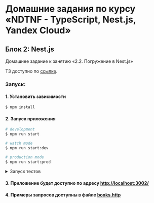 # Домашние задания по курсу «NDTNF - TypeScript, Nest.js, Yandex Cloud»

## Блок 2: Nest.js

Домашнее задание к занятию «2.2. Погружение в Nest.js»

ТЗ доступно по [ссылке](https://github.com/netology-code/ndtnf-homeworks/tree/master/006-nestjs-ext).

### Запуск:

#### 1. Установить зависимости

```bash
$ npm install
```

#### 2. Запуск приложения

```bash
# development
$ npm run start

# watch mode
$ npm run start:dev

# production mode
$ npm run start:prod
```

<details>
<summary>Запуск тестов</summary>

```bash
# unit tests
$ npm run test

# e2e tests
$ npm run test:e2e

# test coverage
$ npm run test:cov
```
</details>

#### 3. Приложение будет доступно по адресу [http://localhost:3002/](http://localhost:3002/)
#### 4. Примеры запросов доступны в файле [books.http](books-library/http/books.http)


